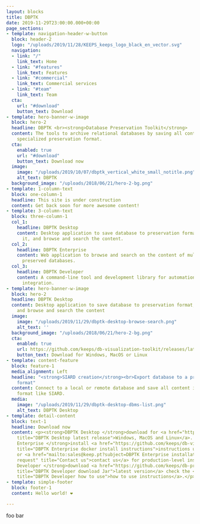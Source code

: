 ```yaml
---
layout: blocks
title: DBPTK
date: 2019-11-29T23:00:00.000+00:00
page_sections:
- template: navigation-header-w-button
  block: header-2
  logo: "/uploads/2019/11/28/KEEPS_keeps_logo_black_en_vector.svg"
  navigation:
  - link: "/"
    link_text: Home
  - link: "#features"
    link_text: Features
  - link: "#commercial"
    link_text: Commercial services
  - link: "#team"
    link_text: Team
  cta:
    url: "#download"
    button_text: Download
- template: hero-banner-w-image
  block: hero-2
  headline: DBPTK <br><strong>Database Preservation Toolkit</strong>
  content: The tools to archive relational databases by saving all content into a
    specialized preservation format.
  cta:
    enabled: true
    url: "#download"
    button_text: Download now
  image:
    image: "/uploads/2019/10/07/dbptk_vertical_white_small_notitle.png"
    alt_text: DBPTK
  background_image: "/uploads/2018/06/21/hero-2-bg.png"
- template: 1-column-text
  block: one-column-1
  headline: This site is under construction
  content: Get back soon for more awesome content!
- template: 3-column-text
  block: three-column-1
  col_1:
    headline: DBPTK Desktop
    content: Desktop application to save database to preservation format, validate
      it, and browse and search the content.
  col_2:
    headline: DBPTK Enterprise
    content: Web application to browse and search on the content of multiple large
      preserved databases.
  col_3:
    headline: DBPTK Developer
    content: A command-line tool and development library for automation and system
      integration.
- template: hero-banner-w-image
  block: hero-2
  headline: DBPTK Desktop
  content: Desktop application to save database to preservation format, validate it,
    and browse and search the content
  image:
    image: "/uploads/2019/11/29/dbptk-desktop-browse-search.png"
    alt_text: ''
  background_image: "/uploads/2018/06/21/hero-2-bg.png"
  cta:
    enabled: true
    url: https://github.com/keeps/db-visualization-toolkit/releases/latest
    button_text: Download for Windows, MacOS or Linux
- template: content-feature
  block: feature-1
  media_alignment: Left
  headline: "<strong>SIARD creation</strong><br>Export database to a preservation
    format"
  content: Connect to a local or remote database and save all content into a preservation
    format like SIARD.
  media:
    image: "/uploads/2019/11/29/dbptk-desktop-dbms-list.png"
    alt_text: DBPTK Desktop
- template: detail-content
  block: text-1
  headline: Download now
  content: <p><strong>DBPTK Desktop </strong>download for <a href="https://github.com/keeps/db-visualization-toolkit/releases/latest"
    title="DBPTK Desktop latest release">Windows, MacOS and Linux</a>. </p><p><strong>DBPTK
    Enterprise </strong>install <a href="https://github.com/keeps/db-visualization-toolkit-docker#database-visualization-toolkit-docker"
    title="DBPTK Enterprise docker install instructions">instructions using docker</a>
    or <a href="mailto:sales@keep.pt?subject=DBPTK Enterprise installation service
    request" title="Contact us">contact us</a> for production-level installation service.</p><p><strong>DBPTK
    Developer </strong>download <a href="https://github.com/keeps/db-preservation-toolkit/releases/latest"
    title="DBPTK Developer download Jar">latest version</a> check the <a href="https://github.com/keeps/db-preservation-toolkit#how-to-use"
    title="DBPTK Developer how to use">how to use instructions</a>.</p>
- template: simple-footer
  block: footer-1
  content: Hello world! ❤︎

---
```

foo bar